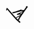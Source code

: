 <svg width="58" height="46" viewBox="0 0 58 46" fill="none" xmlns="http://www.w3.org/2000/svg">
<path d="M4.35948 5.59872L4.37635 5.6394L4.41305 5.65626L5.20674 6.53923L5.23352 6.61066L5.28709 6.63745L6.02621 7.61864L7.64829 9.18913L7.68004 9.26552L7.74849 9.29727L9.74262 11.6466L9.74361 11.6485L9.74559 11.6495L12.3171 14.6864L15.1783 17.9196L15.1962 17.9652L15.2309 17.9821L18.2806 21.7987L21.4296 25.404L24.4971 28.8367L24.4981 28.8387L24.5001 28.8397L27.4556 32.1553L30.0995 34.8706L32.424 37.1822L34.554 39.0196H34.555L36.0382 40.3044L36.063 40.3589L36.1235 40.3837L37.073 41.3312L37.823 41.988L37.8984 42.1536L37.9947 42.2657L37.9956 42.2667L37.9966 42.2687L38.2486 42.5624L38.3349 42.7529L38.4887 43.4553L37.9956 44.6428L36.8081 45.1349L36.5958 45.0764L36.323 45.0357L36.1315 44.9772L36.065 44.9305L35.945 44.8968L35.8448 44.7926L35.6454 44.7252L34.557 43.8997L34.436 43.6547L34.2247 43.5396L33.7247 42.7658L32.3436 41.5683V41.5673L30.1739 39.6912L30.1481 39.6337L30.0836 39.6069L27.7205 37.2308L27.7135 37.213L27.6966 37.206L25.0448 34.4291L25.0289 34.3895L24.9952 34.3746L22.0516 31.0044H22.0506L19.0088 27.537L19.0039 27.5251L18.9939 27.5212L15.854 23.8544L15.8401 23.8176L15.8123 23.8038L12.7844 19.9752L9.95889 16.738L9.95096 16.7152L9.9331 16.7073L7.38241 13.6367L7.37943 13.6278L7.37249 13.6248L5.45972 11.2864L3.85351 9.62764L3.80093 9.49867L3.7047 9.44807L3.40409 9.02047L2.78601 11.2368L2.67886 11.3172L2.53898 11.6545L1.85344 11.9382L1.1679 11.6545L0.884155 10.969L0.91491 10.7269L1.90007 6.89936L1.80383 6.62455L2.05285 5.9152L2.05979 5.91024L2.12527 5.72472L2.1977 5.68007L2.22547 5.6136L2.47052 5.51241L2.93185 5.22768L3.01717 5.20982L3.33464 5.1741L4.35948 5.59872Z" fill="black"/>
<path d="M57.0619 0.657069L57.1115 0.735447L57.1829 0.765209L57.2821 1.0053L57.5669 1.45373L57.6522 1.81783L57.6948 2.17895L57.5183 2.89326L56.9766 3.9191L56.8377 4.06593L56.792 4.19192L55.5767 5.63741L53.9507 7.96289L51.9913 10.8192L51.9714 10.8291L51.9615 10.8608L49.4257 14.2925L46.879 18.1141L46.8641 18.122L46.8562 18.1468L44.0197 22.1569L41.4641 26.2612L41.4492 26.2691L41.4413 26.2969L38.962 30.0183L37.204 32.8368L35.2099 37.2636L34.9738 37.5374L34.9073 37.6981L34.7952 37.7447L34.6672 37.8936L33.8487 38.1366L32.7902 37.6981L32.3517 36.6395L32.4687 36.0611L34.3865 31.4836L34.444 31.4132L34.4698 31.3169L36.2 28.3168L36.2258 28.3019L36.2407 28.2513L38.6803 24.4962L41.226 20.3582L41.2607 20.3393L41.2806 20.2768L44.1338 16.243L46.6895 12.4095L46.7202 12.3936L46.7371 12.343L49.2967 8.91531L51.265 6.07691L51.273 6.07294L51.276 6.06104L52.9725 3.69686L53.0409 3.66115L53.0776 3.56591L53.8177 2.7375L53.4725 2.65119L52.8008 1.7841L53.4784 0.915017L54.5856 0.638221L54.6918 0.625324L54.7136 0.613417L55.7741 0.462618L56.164 0.343567L57.0619 0.657069Z" fill="black"/>
<path d="M41.7031 9.85485L41.3846 10.3707L40.3171 10.9035L41.467 10.7051L41.72 10.6833L41.7636 10.6842L44.6268 10.7706L44.6278 10.7716L44.6606 10.7725L46.6319 10.8847L46.6398 10.8876L46.734 10.8946L47.9007 11.0612L48.3045 11.2825L48.5039 11.3648L48.5178 11.3996L48.5545 11.4194L48.8184 12.1258L48.5545 12.8321L48.5178 12.852L48.5039 12.8867L48.3353 12.9562L48.3016 12.98L48.1647 13.2389L47.238 13.8699L47.2112 13.8778L47.2033 13.8927L45.7281 14.7777L43.5057 16.2043L43.473 16.2132L43.4641 16.2281L41.0682 17.5694L38.6822 19.1965L38.5958 19.2233L38.573 19.261L36.4599 20.3185H36.688L36.7148 20.3195L38.3944 20.3592V20.3602H38.4083L40.084 20.4217L41.4521 20.4644L42.6277 20.4842L42.6317 20.4852L42.7756 20.4961L43.0712 20.5408L43.469 20.762L43.6665 20.8434L43.6814 20.8791L43.72 20.9009L43.982 21.6053L43.8847 21.8662L43.8421 22.2174L43.6337 22.6123L43.5663 22.773L42.8688 23.4575L42.7527 23.5052L42.7091 23.5835L41.9233 24.0746L41.8956 24.0826L41.8876 24.0964L40.5294 24.8723L38.7834 26.0251L37.1206 27.1968L37.0105 27.2315L36.9807 27.2791L34.7316 28.3426L28.6491 31.7674L28.5994 31.8864L27.896 32.1781L27.1926 31.8864L26.901 31.183L27.1926 30.4796L27.78 30.2366L33.8536 26.7394L33.9042 26.7265L33.9171 26.7067L36.1156 25.6441L37.7268 24.5052L37.7426 24.5002L37.7466 24.4913L39.5155 23.2998L39.5631 23.2849L39.577 23.2611L40.4223 22.7779L40.08 22.7889L38.4103 22.8504H38.3935H38.3925L36.7168 22.891H36.688L35.2564 22.896L33.7306 23.2561L33.5401 23.279L33.5183 23.2889L32.2782 23.3782L31.4369 23.6312L31.0559 23.6877H31.0271L30.4338 23.6748L29.8376 23.4159L29.5588 23.2998L29.5558 23.2928L29.5489 23.2899L29.1838 22.395L29.5489 21.5001L29.5558 21.4971L29.5588 21.4902L29.8475 21.3702L29.9963 21.3057L30.0092 21.2868L30.9924 20.883L32.8436 19.9594L35.1235 18.749L35.192 18.7322L35.2068 18.7093L37.7516 17.6299L40.205 16.1587L40.2616 16.1428L40.2755 16.121L42.7577 14.9255L45.0316 13.6139L45.3173 13.4423L44.6635 13.479L44.6258 13.48L44.6248 13.481L41.8946 13.5643L39.0215 14.1834L35.5372 15.1795L35.5283 15.1804L35.5263 15.1814L31.6898 16.2787L31.6601 16.2827L31.6511 16.2886L27.9119 17.2817L27.8941 17.2847L27.8891 17.2877L24.4435 18.1736V18.1746L21.7192 18.9524L21.5764 18.9732L21.5407 18.9941L19.8938 19.2729L19.1507 19.4375L18.8114 19.4752L17.735 19.0288L17.2885 17.9514L17.601 17.0267L17.6992 16.9603L17.735 16.874L17.9701 16.7767L18.4017 16.4841L19.1745 16.2678L19.2916 16.2519L19.3223 16.2341L20.9275 15.9394L23.6062 15.1735L23.6449 15.1675L23.6568 15.1596L26.396 14.4552L31.5757 12.469L31.6363 12.4571L31.6452 12.4442L36.5174 10.9352L40.9243 9.31515L41.1277 9.27844L41.7031 9.85485Z" fill="black"/>
</svg>
